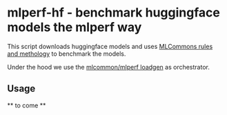 # mlperf-hf - benchmark huggingface models the mlperf way

This script downloads huggingface models and uses [MLCommons rules and methology](https://github.com/mlcommons/) to benchmark the models.

Under the hood we use the [mlcommon/mlperf loadgen](https://github.com/mlcommons/inference/tree/master/loadgen) as orchestrator.


## Usage

** to come **
